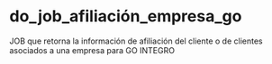 # do_job_afiliación_empresa_go
JOB que retorna la información de afiliación del cliente o de clientes asociados a una empresa para  GO INTEGRO